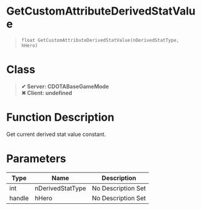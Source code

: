 # GetCustomAttributeDerivedStatValue
> `float GetCustomAttributeDerivedStatValue(nDerivedStatType, hHero)`
# Class
> __✔ Server: CDOTABaseGameMode__  
> __✖ Client: undefined__  
# Function Description
Get current derived stat value constant.
# Parameters
Type|Name|Description
--|--|--
int|nDerivedStatType|No Description Set
handle|hHero|No Description Set
